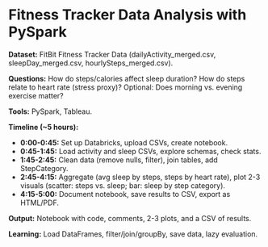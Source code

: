 # Fitness Tracker Data Analysis with PySpark

**Dataset:** FitBit Fitness Tracker Data (dailyActivity_merged.csv, sleepDay_merged.csv, hourlySteps_merged.csv).

**Questions:** How do steps/calories affect sleep duration? How do steps relate to heart rate (stress proxy)? Optional: Does morning vs. evening exercise matter?

**Tools:** PySpark, Tableau.

**Timeline (~5 hours):**
- **0:00-0:45:** Set up Databricks, upload CSVs, create notebook.
- **0:45-1:45:** Load activity and sleep CSVs, explore schemas, check stats.
- **1:45-2:45:** Clean data (remove nulls, filter), join tables, add StepCategory.
- **2:45-4:15:** Aggregate (avg sleep by steps, steps by heart rate), plot 2-3 visuals (scatter: steps vs. sleep; bar: sleep by step category).
- **4:15-5:00:** Document notebook, save results to CSV, export as HTML/PDF.

**Output:** Notebook with code, comments, 2-3 plots, and a CSV of results.

**Learning:** Load DataFrames, filter/join/groupBy, save data, lazy evaluation.